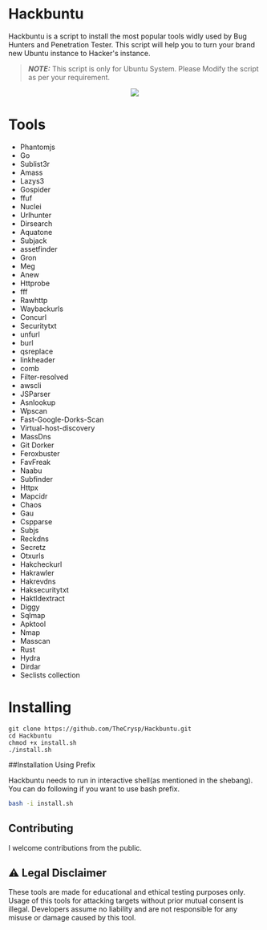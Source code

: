 # Hackbuntu

Hackbuntu is a script to install the most popular tools widly used by Bug Hunters and Penetration Tester. This script will help you to turn your brand new Ubuntu instance to Hacker's instance. 


 > **_NOTE:_**  This script is only for Ubuntu System. Please Modify the script as per your requirement.


<p align="center" width="100%">
    <img src="https://media.giphy.com/media/MM0Jrc8BHKx3y/giphy.gif"> 
</p>



# Tools

- Phantomjs
- Go
- Sublist3r
- Amass
- Lazys3
- Gospider
- ffuf
- Nuclei
- Urlhunter
- Dirsearch
- Aquatone
- Subjack
- assetfinder
- Gron
- Meg
- Anew
- Httprobe
- fff
- Rawhttp
- Waybackurls
- Concurl
- Securitytxt
- unfurl
- burl
- qsreplace
- linkheader
- comb
- Filter-resolved
- awscli
- JSParser
- Asnlookup
- Wpscan
- Fast-Google-Dorks-Scan
- Virtual-host-discovery
- MassDns
- Git Dorker
- Feroxbuster
- FavFreak
- Naabu
- Subfinder
- Httpx
- Mapcidr
- Chaos
- Gau
- Cspparse
- Subjs
- Reckdns
- Secretz
- Otxurls
- Hakcheckurl
- Hakrawler
- Hakrevdns
- Haksecuritytxt
- Haktldextract
- Diggy
- Sqlmap
- Apktool
- Nmap
- Masscan
- Rust
- Hydra
- Dirdar
- Seclists collection



# Installing

```shell
git clone https://github.com/TheCrysp/Hackbuntu.git
cd Hackbuntu
chmod +x install.sh
./install.sh
```



##Installation Using Prefix

Hackbuntu needs to run in interactive shell(as mentioned in the shebang). You can do following if you want to use bash prefix.

```sh
bash -i install.sh
```

## Contributing

I welcome contributions from the public.


## ⚠ Legal Disclaimer

These tools are made for educational and ethical testing purposes only. Usage of this tools for attacking targets without prior mutual consent is illegal. Developers assume no liability and are not responsible for any misuse or damage caused by this tool.
